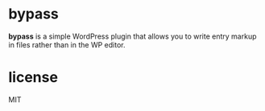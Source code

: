 # bypass

**bypass** is a simple WordPress plugin that allows you to write entry markup in files rather than in the WP editor.

# license

MIT